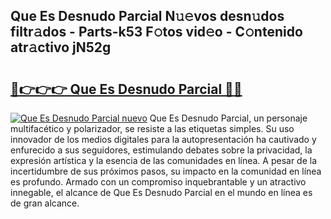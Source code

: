 ## Que Es Desnudo Parcial N𝚞𝚎vos desn𝚞dos filtr𝚊dos - Parts-k53 F𝚘tos vid𝚎o - C𝚘ntenido atr𝚊ctivo jN52g

# <h2><a href="http://mb0jyf5.tromn.icu/?c=Que+Es+Desnudo+Parcial">🔗👉👉👉 Que Es Desnudo Parcial 🔗🔗</a></h2>

[![Que Es Desnudo Parcial nuevo](https://i.imgur.com/pEAQMta.gif)](http://mb0jyf5.tromn.icu/?c=Que+Es+Desnudo+Parcial)
Que Es Desnudo Parcial, un personaje multifacético y polarizador, se resiste a las etiquetas simples. Su uso innovador de los medios digitales para la autopresentación ha cautivado y enfurecido a sus seguidores, estimulando debates sobre la privacidad, la expresión artística y la esencia de las comunidades en línea. A pesar de la incertidumbre de sus próximos pasos, su impacto en la comunidad en línea es profundo. Armado con un compromiso inquebrantable y un atractivo innegable, el alcance de Que Es Desnudo Parcial en el mundo en línea es de gran alcance.
